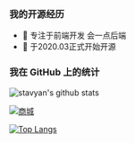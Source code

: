 ### 我的开源经历

- 🔭 专注于前端开发 会一点后端
- 🌱 于2020.03正式开始开源

### 我在 GitHub 上的统计

![stavyan's github stats](https://github-readme-stats.vercel.app/api?username=stavyan&show_icons=true)

[![商城](https://github-readme-stats.vercel.app/api/pin/?username=anuraghazra&repo=github-readme-stats)](https://github.com/stavyan/TinyShop-UniApp)

[![Top Langs](https://github-readme-stats.vercel.app/api/top-langs/?username=anuraghazra&hide=javascript,html)](https://github.com/anuraghazra/github-readme-stats)
